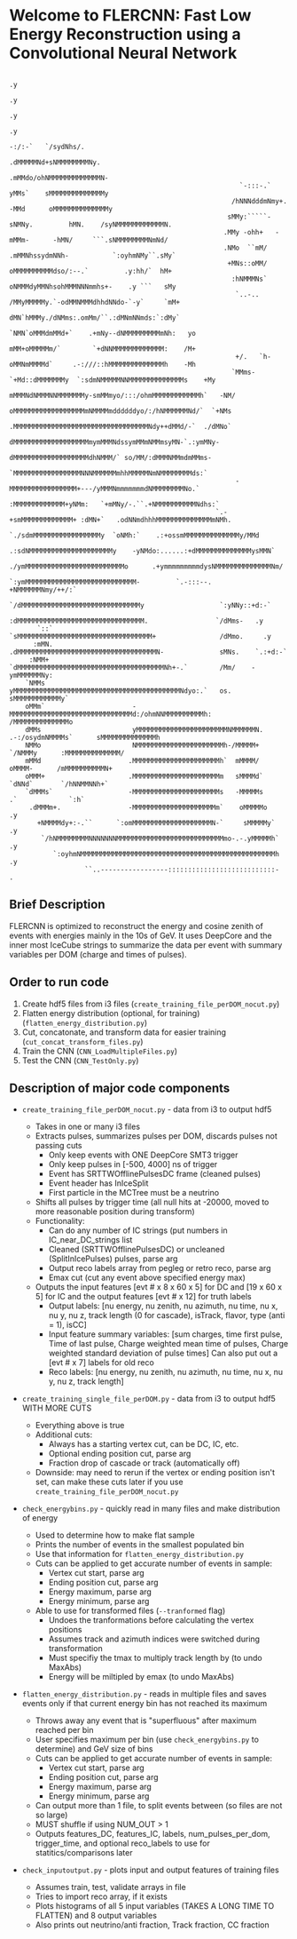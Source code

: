 # Welcome to FLERCNN: Fast Low Energy Reconstruction using a Convolutional Neural Network

                                                                                                      .y                
                                                                                                      .y                
                                                                                                      .y                
                                                                                                      .y                
                                                                                         -:/:-`   `/sydNhs/.            
                                                                                       .dMMMMMNd+sNMMMMMMMMNy.          
                                                                                      .mMMdo/ohNMMMMMMMMMMMMMN-         
                                                              `-:::-.`                yMMs`    sMMMMMMMMMMMMMMy         
                                                            /hNNNdddmNmy+.           -MMd      oMMMMMMMMMMMMMMy         
                                                           sMMy:`````-sNMNy.         hMN.    /syNMMMMMMMMMMMMN.         
                                                          .MMy -ohh+   -mMMm-      -hMN/     ```.sNMMMMMMMMNmNd/        
                                                          .NMo  ``mM/   .mMMNhssydmNNh-           `:oyhmNMy``.sMy`      
                                                           +MNs::oMM/    oMMMMMMMMMMdso/:--.`         .y:hh/`  hM+      
                                                            :hNMMMNs`   oNMMMdyMMNhsohMMMNNNmmhs+-    .y ```   sMy      
                                                             `..-..    /MMyMMMMMy.`-odMMNMMMdhhdNNdo-`-y`     `mM+      
                                                                       dMN`hMMMy./dNMms:.omMm/``.:dMNmNNmds:`:dMy`      
                                                                      `NMN`oMMMdmMMd+`    .+mNy--dNMMMMMMMMMmNh:   yo   
                                                                       mMM+oMMMMMm/`        `+dNNMMMMMMMMMMMMM:    /M+  
                                                             +/.   `h- oMMNmMMMMd`     .-:///::hMMMMMMMMMMMMMMh    -Mh  
                                                            `MMms-`+Md::dMMMMMMMy  `:sdmNMMMMMNNMMMMMMMMMMMMMMs    +My  
                                                             mMMMNdNMMMNNMMMMMMMy-smMMmyo/:::/ohmMMMMMMMMMMMMh`   -NM/  
                                                             oMMMMMMMMMMMMMMMMMMmNMMMMmddddddyo/:/hNMMMMMMNd/`  `+NMs   
                                                             .MMMMMMMMMMMMMMMMMMMMMMMMMMMMMMMMMMNdy++dMMd/-`  ./dMNo`   
                                                              dMMMMMMMMMMMMMMMMMMMmymMMMNdssymMMmNMMmsyMN-`.:ymMNy-     
                                                              dMMMMMMMMMMMMMMMMMMMdhNMMM/` so/MM/:dMMMNMMmdmMMms-       
                                                             `MMMMMMMMMMMMMMMMMNNNMMMMMMmhhMMMMMNmNMMMMMMMMds:`         
                                                             -MMMMMMMMMMMMMMMMM+---/yMMMNmmmmmmmdNMMMMMMMMNo.`          
                                                             :MMMMMMMMMMMMM+yNMm:   `+mMNy/-.``.+NMMMMMMMMMMNdhs:`      
                                                        `.-+smMMMMMMMMMMMMM+ :dMN+`   .odNNmdhhhMMMMMMMMMMMMMMmNMh.     
                                                    `./sdmMMMMMMMMMMMMMMMMMy  `oNMh:`    .:+ossmMMMMMMMMMMMMMMy/MMd     
                                                 .:sdNMMMMMMMMMMMMMMMMMMMMMy    -yNMdo:......:+dMMMMMMMMMMMMMMysMMN`    
                                              ./ymMMMMMMMMMMMMMMMMMMMMMMMMMo      .+ymmmmmmmmmdysNMMMMMMMMMMMMMMNm/     
                                           `:ymMMMMMMMMMMMMMMMMMMMMMMMMMMMM-         `.-:::--.   +NMMMMMMNmy/++/:`      
                                         `/dMMMMMMMMMMMMMMMMMMMMMMMMMMMMMMy                   `:yNNy::+d:-`             
                                        :dMMMMMMMMMMMMMMMMMMMMMMMMMMMMMMMM.                 `/dMms-   .y                
           `::`                       `sMMMMMMMMMMMMMMMMMMMMMMMMMMMMMMMMMM+                /dMmo.     .y                
          :mMN.                      .dMMMMMMMMMMMMMMMMMMMMMMMMMMMMMMMMMMMN-              sMNs.    `.:+d:-`             
         :NMM+                      `dMMMMMMMMMMMMMMMMMMMMMMMMMMMMMMMMMMMMMNh+-.`        /Mm/    -ymMMMMMMNy:           
        `NMMs                       yMMMMMMMMMMMMMMMMMMMMMMMMMMMMMMMMMMMMMMMMMMNdyo:.`   os.    sMMMMMMMMMMMMy`         
        oMMm`                      -MMMMMMMMMMMMMMMMMMMMMMMMMMMMMMMd:/ohmNNMMMMMMMMMMh:        /MMMMMMMMMMMMMMo         
        dMMs                       yMMMMMMMMMMMMMMMMMMMMMMMNMMMMMMN.     .-:/osydmNMMMMs`      sMMMMMMMMMMMMMMh         
        NMMo                       NMMMMMMMMMMMMMMMMMMMMMMh-/MMMMM+               `/NMMMy      :MMMMMMMMMMMMMM/         
        mMMd                      .MMMMMMMMMMMMMMMMMMMMMMh`  mMMMM/                 oMMMM-      /mMMMMMMMMMMN+          
        oMMM+                     .MMMMMMMMMMMMMMMMMMMMMMm   sMMMMd`                `dNNd`       `/hNNMMNNh+`           
        `dMMMs`                   -MMMMMMMMMMMMMMMMMMMMMMs   -MMMMMs                  .`             `:h`               
         .dMMMm+.                 -MMMMMMMMMMMMMMMMMMMMMm`    oMMMMMo                                 .y                
           +NMMMMdy+:-.``      `:omMMMMMMMMMMMMMMMMMMMMN-`     sMMMMMy`                               .y                
            `/hNMMMMMMMMNNNNNNNMMMMMMMMMMMMMMMMMMMMMMMMMMMmo-.-.yMMMMMh`                              .y                
               `:oyhmNMMMMMMMMMMMMMMMMMMMMMMMMMMMMMMMMMMMMMMMMMMMMMMMMMh                              .y                
                       ``..-----------------:::::::::::::::::::::::::::-                               .                

## Brief Description
FLERCNN is optimized to reconstruct the energy and cosine zenith of events with energies mainly in the 10s of GeV. It uses DeepCore and the inner most IceCube strings to summarize the data per event with summary variables per DOM (charge and times of pulses). 

## Order to run code
1. Create hdf5 files from i3 files (`create_training_file_perDOM_nocut.py`)
2. Flatten energy distribution (optional, for training) (`flatten_energy_distribution.py`)
3. Cut, concatonate, and transform data for easier training (`cut_concat_transform_files.py`)
4. Train the CNN (`CNN_LoadMultipleFiles.py`)
5. Test the CNN (`CNN_TestOnly.py`)

## Description of major code components
- `create_training_file_perDOM_nocut.py` - data from i3 to output hdf5
	- Takes in one or many i3 files
	- Extracts pulses, summarizes pulses per DOM, discards pulses not passing cuts
		- Only keep events with ONE DeepCore SMT3 trigger
		- Only keep pulses in [-500, 4000] ns of trigger
		- Event has SRTTWOfflinePulsesDC frame (cleaned pulses)
		- Event header has InIceSplit
		- First particle in the MCTree must be a neutrino
	- Shifts all pulses by trigger time (all null hits at -20000, moved to more reasonable position during transform)
	- Functionality:
		- Can do any number of IC strings (put numbers in IC_near_DC_strings list
		- Cleaned (SRTTWOfflinePulsesDC) or uncleaned (SplitInIcePulses) pulses, parse arg
		- Output reco labels array from pegleg or retro reco, parse arg
		- Emax cut (cut any event above specified energy max)
	- Outputs the input features [evt # x 8 x 60 x 5] for DC and [19 x 60 x 5] for IC and the output features [evt # x 12] for truth labels
		- Output labels: [nu energy, nu zenith, nu azimuth, nu time, nu x, nu y, nu z, track length (0 for cascade), isTrack, flavor, type (anti = 1), isCC]
		- Input feature summary variables: [sum charges, time first pulse, Time of last pulse, Charge weighted mean time of pulses, Charge weighted standard deviation of pulse times]
Can also put out a [evt # x 7] labels for old reco
		- Reco labels: [nu energy, nu zenith, nu azimuth, nu time, nu x, nu y, nu z, track length]

- `create_training_single_file_perDOM.py` - data from i3 to output hdf5 WITH MORE CUTS
	- Everything above is true
	- Additional cuts:
		- Always has a starting vertex cut, can be DC, IC, etc.
		- Optional ending position cut, parse arg
		- Fraction drop of cascade or track (automatically off)
	- Downside: may need to rerun if the vertex or ending position isn't set, can make these cuts later if you use `create_training_file_perDOM_nocut.py`

	
- `check_energybins.py` - quickly read in many files and make distribution of energy
	- Used to determine how to make flat sample
	- Prints the number of events in the smallest populated bin
	- Use that information for `flatten_energy_distribution.py`
	- Cuts can be applied to get accurate number of events in sample:
		- Vertex cut start, parse arg
		- Ending position cut, parse arg
		- Energy maximum, parse arg
		- Energy minimum, parse arg
	- Able to use for transformed files (`--tranformed` flag)
		- Undoes the tranformations before calculating the vertex positions
		- Assumes track and azimuth indices were switched during transformation
		- Must specifiy the tmax to multiply track length by (to undo MaxAbs)
		- Energy will be miltipled by emax (to undo MaxAbs)

- `flatten_energy_distribution.py` - reads in multiple files and saves events only if that current energy bin has not reached its maximum
	- Throws away any event that is "superfluous" after maximum reached per bin
	- User specifies maximum per bin (use `check_energybins.py` to determine) and GeV size of bins
	- Cuts can be applied to get accurate number of events in sample:
		- Vertex cut start, parse arg
		- Ending position cut, parse arg
		- Energy maximum, parse arg
		- Energy minimum, parse arg
	- Can output more than 1 file, to split events between (so files are not so large)
	- MUST shuffle if using NUM_OUT > 1
	- Outputs features_DC, features_IC, labels, num_pulses_per_dom, trigger_time, and optional reco_labels to use for statitics/comparisons later

	
- `check_inputoutput.py` - plots input and output features of training files
	- Assumes train, test, validate arrays in file
	- Tries to import reco array, if it exists
	- Plots histograms of all 5 input variables (TAKES A LONG TIME TO FLATTEN) and 8 output variables
	- Also prints out neutrino/anti fraction, Track fraction, CC fraction
